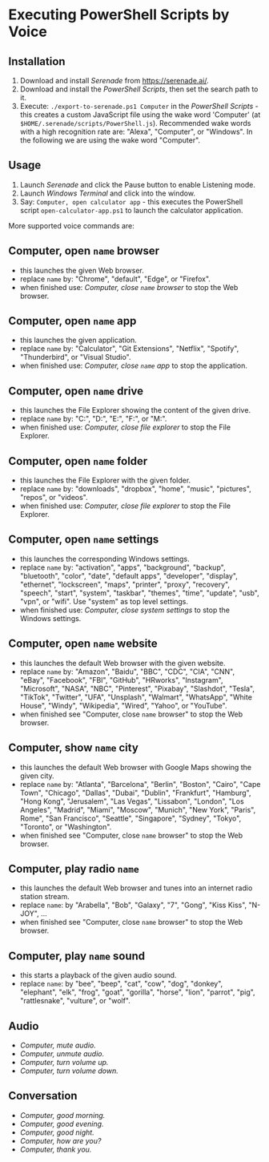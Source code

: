 Executing PowerShell Scripts by Voice
=====================================


Installation
------------
1. Download and install *Serenade* from https://serenade.ai/.
2. Download and install the *PowerShell Scripts*, then set the search path to it.
3. Execute: `./export-to-serenade.ps1 Computer` in the *PowerShell Scripts* - this creates a custom JavaScript file using the wake word 'Computer' (at `$HOME/.serenade/scripts/PowerShell.js`). Recommended wake words with a high recognition rate are: "Alexa", "Computer", or "Windows". In the following we are using the wake word "Computer".


Usage
-----
1. Launch *Serenade* and click the Pause button to enable Listening mode.
2. Launch *Windows Terminal* and click into the window.
3. Say: `Computer, open calculator app` - this executes the PowerShell script `open-calculator-app.ps1` to launch the calculator application.

More supported voice commands are:


Computer, open `name` browser
--------------------------------
* this launches the given Web browser.
* replace `name` by: "Chrome", "default", "Edge", or "Firefox".
* when finished use: *Computer, close `name` browser* to stop the Web browser.


Computer, open `name` app
--------------------------
* this launches the given application.
* replace `name` by: "Calculator", "Git Extensions", "Netflix", "Spotify", "Thunderbird", or "Visual Studio".
* when finished use: *Computer, close `name` app* to stop the application.


Computer, open `name` drive
----------------------------
* this launches the File Explorer showing the content of the given drive.
* replace `name` by: "C:", "D:", "E:", "F:", or "M:".
* when finished use: *Computer, close file explorer* to stop the File Explorer.


Computer, open `name` folder
--------------------------
* this launches the File Explorer with the given folder.
* replace `name` by: "downloads", "dropbox", "home", "music", "pictures", "repos", or "videos".
* when finished use: *Computer, close file explorer* to stop the File Explorer.


Computer, open `name` settings
-------------------------------
* this launches the corresponding Windows settings.
* replace `name` by: "activation", "apps", "background", "backup", "bluetooth", "color", "date", "default apps", "developer", "display", "ethernet", "lockscreen", "maps", "printer", "proxy", "recovery", "speech", "start", "system", "taskbar", "themes", "time", "update", "usb", "vpn", or "wifi". Use "system" as top level settings.
* when finished use: *Computer, close system settings* to stop the Windows settings.


Computer, open `name` website
-----------------------------
* this launches the default Web browser with the given website.
* replace `name` by: "Amazon", "Baidu", "BBC", "CDC", "CIA", "CNN", "eBay", "Facebook", "FBI", "GitHub", "HRworks", "Instagram", "Microsoft", "NASA", "NBC", "Pinterest", "Pixabay", "Slashdot", "Tesla", "TikTok", "Twitter", "UFA", "Unsplash", "Walmart", "WhatsApp", "White House", "Windy", "Wikipedia", "Wired", "Yahoo", or "YouTube".
* when finished see "Computer, close `name` browser" to stop the Web browser.


Computer, show `name` city
--------------------------
* this launches the default Web browser with Google Maps showing the given city.
* replace `name` by: "Atlanta", "Barcelona", "Berlin", "Boston", "Cairo", "Cape Town", "Chicago", "Dallas", "Dubai", "Dublin", "Frankfurt", "Hamburg", "Hong Kong", "Jerusalem", "Las Vegas", "Lissabon", "London", "Los Angeles", "Madrid", "Miami", "Moscow", "Munich", "New York", "Paris", Rome", "San Francisco", "Seattle", "Singapore", "Sydney", "Tokyo", "Toronto", or "Washington".
* when finished see "Computer, close `name` browser" to stop the Web browser.


Computer, play radio `name`
---------------------------
* this launches the default Web browser and tunes into an internet radio station stream.
* replace `name`: by "Arabella", "Bob", "Galaxy", "7", "Gong", "Kiss Kiss", "N-JOY", ...
* when finished see "Computer, close `name` browser" to stop the Web browser.


Computer, play `name` sound
---------------------------
* this starts a playback of the given audio sound.
* replace `name`: by "bee", "beep", "cat", "cow", "dog", "donkey", "elephant", "elk", "frog", "goat", "gorilla", "horse", "lion", "parrot", "pig", "rattlesnake", "vulture", or "wolf".


Audio
-----
* *Computer, mute audio.*
* *Computer, unmute audio.*
* *Computer, turn volume up.*
* *Computer, turn volume down.*


Conversation
------------
* *Computer, good morning.*
* *Computer, good evening.*
* *Computer, good night.*
* *Computer, how are you?*
* *Computer, thank you.*

